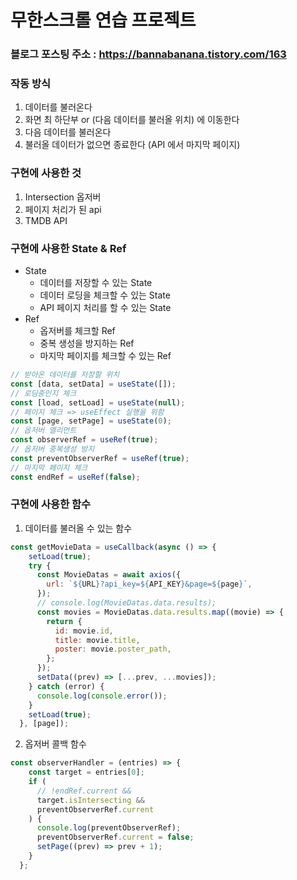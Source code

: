 # 무한스크롤 연습 프로젝트

### 블로그 포스팅 주소 : https://bannabanana.tistory.com/163

### 작동 방식
1. 데이터를 불러온다
2. 화면 최 하단부 or (다음 데이터를 불러올 위치) 에 이동한다
3. 다음 데이터를 불러온다
4. 불러올 데이터가 없으면 종료한다 (API 에서 마지막 페이지)

### 구현에 사용한 것
1. Intersection 옵저버
2. 페이지 처리가 된 api
3. TMDB API

### 구현에 사용한 State & Ref
- State
  - 데이터를 저장할 수 있는 State
  - 데이터 로딩을 체크할 수 있는 State
  - API 페이지 처리를 할 수 있는 State
- Ref
  - 옵저버를 체크할 Ref
  - 중복 생성을 방지하는 Ref
  - 마지막 페이지를 체크할 수 있는 Ref

```javascript
// 받아온 데이터를 저장할 위치
const [data, setData] = useState([]);
// 로딩중인지 체크
const [load, setLoad] = useState(null);
// 페이지 체크 => useEffect 실행을 위함
const [page, setPage] = useState(0);
// 옵저버 엘리먼트
const observerRef = useRef(true);
// 옵저버 중복생성 방지
const preventObserverRef = useRef(true);
// 마지막 페이지 체크
const endRef = useRef(false);
```

### 구현에 사용한 함수
1. 데이터를 불러올 수 있는 함수
```javascript
const getMovieData = useCallback(async () => {
    setLoad(true);
    try {
      const MovieDatas = await axios({
        url: `${URL}?api_key=${API_KEY}&page=${page}`,
      });
      // console.log(MovieDatas.data.results);
      const movies = MovieDatas.data.results.map((movie) => {
        return {
          id: movie.id,
          title: movie.title,
          poster: movie.poster_path,
        };
      });
      setData((prev) => [...prev, ...movies]);
    } catch (error) {
      console.log(console.error());
    }
    setLoad(true);
  }, [page]);
```

2. 옵저버 콜백 함수
```javascript
const observerHandler = (entries) => {
    const target = entries[0];
    if (
      // !endRef.current &&
      target.isIntersecting &&
      preventObserverRef.current
    ) {
      console.log(preventObserverRef);
      preventObserverRef.current = false;
      setPage((prev) => prev + 1);
    }
  };
```

